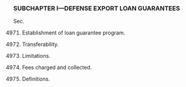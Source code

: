 ### SUBCHAPTER I—DEFENSE EXPORT LOAN GUARANTEES ###

Sec.

4971. Establishment of loan guarantee program.

4972. Transferability.

4973. Limitations.

4974. Fees charged and collected.

4975. Definitions.